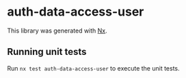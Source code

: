 # auth-data-access-user

This library was generated with [Nx](https://nx.dev).

## Running unit tests

Run `nx test auth-data-access-user` to execute the unit tests.
